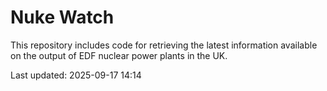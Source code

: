 # Nuke Watch

This repository includes code for retrieving the latest information available on the output of EDF nuclear power plants in the UK.

Last updated: 2025-09-17 14:14